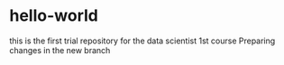 # hello-world
this is the first trial repository for the data scientist 1st course
Preparing changes in the new branch
